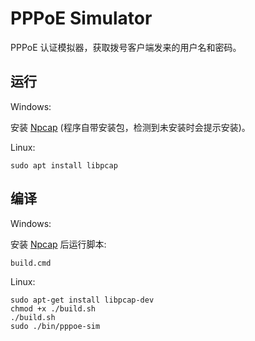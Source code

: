 # PPPoE Simulator

PPPoE 认证模拟器，获取拨号客户端发来的用户名和密码。

## 运行
Windows: 

安装 [Npcap](https://nmap.org/npcap/) (程序自带安装包，检测到未安装时会提示安装)。

Linux: 

`sudo apt install libpcap`

## 编译

Windows: 

安装 [Npcap](https://nmap.org/npcap/) 后运行脚本:
```shell
build.cmd
```

Linux:
```shell
sudo apt-get install libpcap-dev
chmod +x ./build.sh
./build.sh
sudo ./bin/pppoe-sim
```
